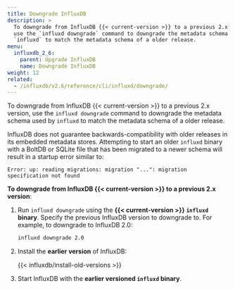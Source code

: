 ```yaml
---
title: Downgrade InfluxDB
description: >
  To downgrade from InfluxDB {{< current-version >}} to a previous 2.x version,
  use the `influxd downgrade` command to downgrade the metadata schema used by
  `influxd` to match the metadata schema of a older release.
menu:
  influxdb_2_6:
    parent: Upgrade InfluxDB
    name: Downgrade InfluxDB
weight: 12
related:
  - /influxdb/v2.6/reference/cli/influxd/downgrade/
---
```


To downgrade from InfluxDB {{< current-version >}} to a previous 2.x version,
use the `influxd downgrade` command to downgrade the metadata schema used by
`influxd` to match the metadata schema of a older release.

InfluxDB does not guarantee backwards-compatibility with older releases in its embedded metadata stores.
Attempting to start an older `influxd` binary with a BoltDB or SQLite file that has
been migrated to a newer schema will result in a startup error similar to:

```
Error: up: reading migrations: migration "...": migration specification not found
```

**To downgrade from InfluxDB {{< current-version >}} to a previous 2.x version**:

1.  Run `influxd downgrade` using the **{{< current-version >}} `influxd` binary**.
    Specify the previous InfluxDB version to downgrade to.
    For example, to downgrade to InfluxDB 2.0: 

    ```sh
    influxd downgrade 2.0
    ```

2. Install the **earlier version** of InfluxDB:

    {{< influxdb/install-old-versions >}}

3. Start InfluxDB with the **earlier versioned `influxd` binary**.
